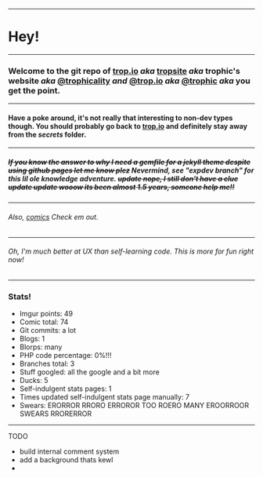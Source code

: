 ------
# Hey!
----
### Welcome to the git repo of [trop.io](https://trop.io) ***aka***  [tropsite](https://github.com/Trophic/tropsite) ***aka*** **trophic's website** ***aka*** [@trophicality](instagram.com/trophicality) ***and*** [@trop.io](instagram.com/trop.io) ***aka*** [@trophic](https://github.com/Trophic) ***aka*** you get **the point**.
-----
#### Have a poke around, it's not really that interesting to non-dev types though. You should probably go back to [trop.io](https://trop.io) and definitely stay away from the ***secrets*** folder.
------
##### ~~If you know the answer to why I need a gemfile for a jekyll theme despite using github pages let me know plez~~ Nevermind, see "expdev branch" for this lil ole knowledge adventure. ~~update nope, I still don't have a clue~~  ~~update update wooow its been almost 1.5 years, someone help me!!~~
------
###### Also, [comics](https://trop.io/tags) Check em out.
------
###### Oh, I'm much better at UX than self-learning code. This is more for fun right now!
------
### Stats!
- Imgur points: 49
- Comic total: 74
- Git commits: a lot
- Blogs: 1
- Blorps: many
- PHP code percentage: 0%!!!
- Branches total: 3
- Stuff googled: all the google and a bit more
- Ducks: 5
- Self-indulgent stats pages: 1
- Times updated self-indulgent stats page manually: 7
- Swears: ERORROR RRORO ERROROR TOO ROERO MANY EROORROOR SWEARS RRORERROR
------
TODO
- build internal comment system
- add a background thats kewl
-
